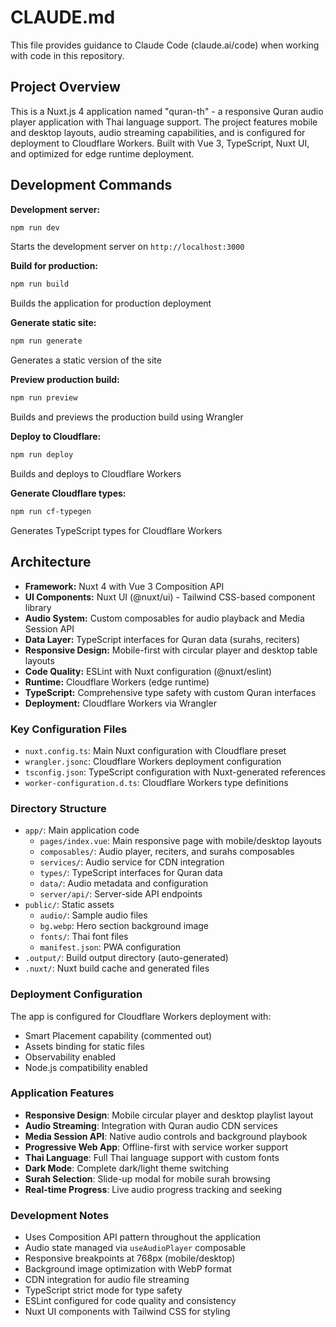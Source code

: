 # CLAUDE.md

This file provides guidance to Claude Code (claude.ai/code) when working with code in this repository.

## Project Overview

This is a Nuxt.js 4 application named "quran-th" - a responsive Quran audio player application with Thai language support. The project features mobile and desktop layouts, audio streaming capabilities, and is configured for deployment to Cloudflare Workers. Built with Vue 3, TypeScript, Nuxt UI, and optimized for edge runtime deployment.

## Development Commands

**Development server:**
```bash
npm run dev
```
Starts the development server on `http://localhost:3000`

**Build for production:**
```bash
npm run build
```
Builds the application for production deployment

**Generate static site:**
```bash
npm run generate
```
Generates a static version of the site

**Preview production build:**
```bash
npm run preview
```
Builds and previews the production build using Wrangler

**Deploy to Cloudflare:**
```bash
npm run deploy
```
Builds and deploys to Cloudflare Workers

**Generate Cloudflare types:**
```bash
npm run cf-typegen
```
Generates TypeScript types for Cloudflare Workers

## Architecture

- **Framework:** Nuxt 4 with Vue 3 Composition API
- **UI Components:** Nuxt UI (@nuxt/ui) - Tailwind CSS-based component library
- **Audio System:** Custom composables for audio playback and Media Session API
- **Data Layer:** TypeScript interfaces for Quran data (surahs, reciters)
- **Responsive Design:** Mobile-first with circular player and desktop table layouts
- **Code Quality:** ESLint with Nuxt configuration (@nuxt/eslint)
- **Runtime:** Cloudflare Workers (edge runtime)
- **TypeScript:** Comprehensive type safety with custom Quran interfaces
- **Deployment:** Cloudflare Workers via Wrangler

### Key Configuration Files

- `nuxt.config.ts`: Main Nuxt configuration with Cloudflare preset
- `wrangler.jsonc`: Cloudflare Workers deployment configuration
- `tsconfig.json`: TypeScript configuration with Nuxt-generated references
- `worker-configuration.d.ts`: Cloudflare Workers type definitions

### Directory Structure

- `app/`: Main application code
  - `pages/index.vue`: Main responsive page with mobile/desktop layouts
  - `composables/`: Audio player, reciters, and surahs composables
  - `services/`: Audio service for CDN integration
  - `types/`: TypeScript interfaces for Quran data
  - `data/`: Audio metadata and configuration
  - `server/api/`: Server-side API endpoints
- `public/`: Static assets
  - `audio/`: Sample audio files
  - `bg.webp`: Hero section background image
  - `fonts/`: Thai font files
  - `manifest.json`: PWA configuration
- `.output/`: Build output directory (auto-generated)
- `.nuxt/`: Nuxt build cache and generated files

### Deployment Configuration

The app is configured for Cloudflare Workers deployment with:
- Smart Placement capability (commented out)
- Assets binding for static files
- Observability enabled
- Node.js compatibility enabled

### Application Features

- **Responsive Design**: Mobile circular player and desktop playlist layout
- **Audio Streaming**: Integration with Quran audio CDN services
- **Media Session API**: Native audio controls and background playbook
- **Progressive Web App**: Offline-first with service worker support
- **Thai Language**: Full Thai language support with custom fonts
- **Dark Mode**: Complete dark/light theme switching
- **Surah Selection**: Slide-up modal for mobile surah browsing
- **Real-time Progress**: Live audio progress tracking and seeking

### Development Notes

- Uses Composition API pattern throughout the application
- Audio state managed via `useAudioPlayer` composable
- Responsive breakpoints at 768px (mobile/desktop)
- Background image optimization with WebP format
- CDN integration for audio file streaming
- TypeScript strict mode for type safety
- ESLint configured for code quality and consistency
- Nuxt UI components with Tailwind CSS for styling